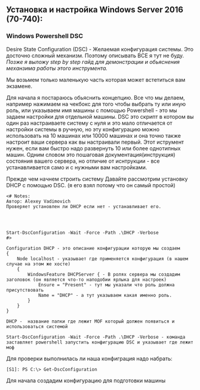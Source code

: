 ## Установка и настройка Windows Server 2016 (70-740):

### Windows Powershell DSC

Desire State Configuration (DSC) - Желаемая конфигурация системы. Это досточно сложный механизм. Поэтому описывать ВСЕ я тут не буду. _Позже я выложу step by step гайд для демонстрации и обьяснения механзима работы этого инструмента._

Мы возьмем только маленькую часть которая может встетиться вам экзамене.

Для начала я постараюсь обьяснить концепцию.
Все что мы делаем, например нажимаем на чекбокс для того чтобы выбрать ту или иную роль, или указываем имя машины с помощью Powershell  - это мы задаем настройки для отдельной машины. DSC это скрипт в котором вы один раз настраиваете систему с нуля и это мало отличается от настройки системы в ручную, но эту конфигурацию можно использовать на 10 машинах или 10000 машинах и она точно также настроит ваши сервера как вы настраивали первый. Этот иструмент нужен, если вам быстро надо развернуть 10 или более однотипных машин.
Одним словом это пошаговая документация(инструкция) состояния вашего сервера, но отличие от иснтрукции - все устанавливается само и с нужными вам настройками.

Прежде чем начнем строить систему Давайте рассмотрим установку DHCP с помощью DSC. (я его взял потому что он самый простой)
```
<# Notes:
Автор: Alexey Vadimovich
Проверяет установлен ли DHCP если нет - устанавливает его.




Start-DscConfiguration -Wait -Force -Path .\DHCP -Verbose
#>

Configuration DHCP - это описание конфигурации которую мы создаем
{
    Node localhost - указывает где применяется конфигурация (в нашем случае на этом же хосте)
    {
        WindowsFeature DHCPServer { - В ролях сервера мы создадим заголовок (он является что-то наподобии ярлыка для настроек)
            Ensure = "Present" - тут мы указали что роль должна присутствовать
            Name = "DHCP" - а тут указываем какая именно роль.
        }
    }
}

DHCP -  название папки где лежит MOF который должен появиться и использоваться системой

Start-DscConfiguration -Wait -Force -Path .\DHCP -Verbose - команда заставляет powershell запустить конфигурацию DSC и указывает где лежит моф
```
Для проверки выполнилась ли наша конфиграция надо набрать:
```
[S1]: PS C:\> Get-DscConfiguration
```

Для начала создадим конфигурацию для подготовки машины
